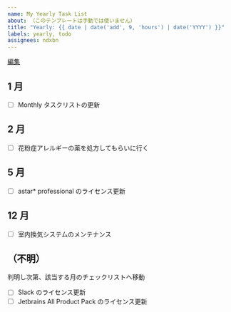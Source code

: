 ```yaml
---
name: My Yearly Task List
about: （このテンプレートは手動では使いません）
title: "Yearly: {{ date | date('add', 9, 'hours') | date('YYYY') }}"
labels: yearly, todo
assignees: ndxbn
---
```

[編集](https://github.com/ndxbn/ndxbn/edit/master/.github/ISSUE_TEMPLATE/zz38-yearly-todo.md)

## 1 月

- [ ] Monthly タスクリストの更新

## 2 月

- [ ] 花粉症アレルギーの薬を処方してもらいに行く

## 5 月

- [ ] astar* professional のライセンス更新

## 12 月

- [ ] 室内換気システムのメンテナンス

## （不明）

判明し次第、該当する月のチェックリストへ移動

- [ ] Slack のライセンス更新
- [ ] Jetbrains All Product Pack のライセンス更新
